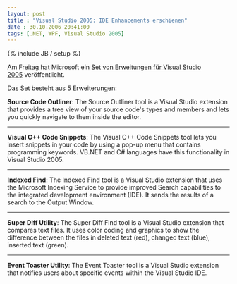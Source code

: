 ```yaml
---
layout: post
title : "Visual Studio 2005: IDE Enhancements erschienen"
date : 30.10.2006 20:41:00
tags: [.NET, WPF, Visual Studio 2005]
---
```

{% include JB / setup %}

Am Freitag hat Microsoft ein [Set von Erweitungen für Visual Studio 2005](http://www.microsoft.com/downloads/details.aspx?FamilyID=cd7c6e48-e41b-48e3-881e-a0e6e97f9534&DisplayLang=en) veröffentlicht.

Das Set besteht aus 5 Erweiterungen:

**Source Code Outliner**: The Source Outliner tool is a Visual Studio extension that provides a tree view of your source code's types and members and lets you quickly navigate to them inside the editor.  
****

**Visual C++ Code Snippets**: The Visual C++ Code Snippets tool lets you insert snippets in your code by using a pop-up menu that contains programming keywords. VB.NET and C# languages have this functionality in Visual Studio 2005.   

**** 

**Indexed Find**: The Indexed Find tool is a Visual Studio extension that uses the Microsoft Indexing Service to provide improved Search capabilities to the integrated development environment (IDE). It sends the results of a search to the Output Window.  

**** 

**Super Diff Utility**: The Super Diff Find tool is a Visual Studio extension that compares text files. It uses color coding and graphics to show the difference between the files in deleted text (red), changed text (blue), inserted text (green).

****

**Event Toaster Utility**: The Event Toaster tool is a Visual Studio extension that notifies users about specific events within the Visual Studio IDE.
